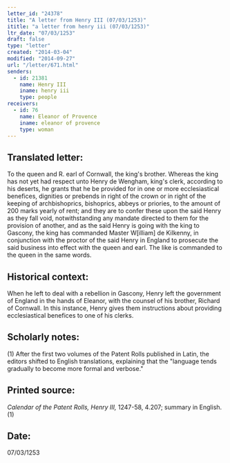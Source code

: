 ```yaml
---
letter_id: "24378"
title: "A letter from Henry III (07/03/1253)"
ititle: "a letter from henry iii (07/03/1253)"
ltr_date: "07/03/1253"
draft: false
type: "letter"
created: "2014-03-04"
modified: "2014-09-27"
url: "/letter/671.html"
senders:
  - id: 21381
    name: Henry III
    iname: henry iii
    type: people
receivers:
  - id: 76
    name: Eleanor of Provence
    iname: eleanor of provence
    type: woman
---
```

<h2> Translated letter:</h2>To the queen and R. earl of Cornwall, the king's brother.  Whereas the king has not yet had respect unto Henry de Wengham, king's clerk, according to his deserts, he grants that he be provided for in one or more ecclesiastical benefices, dignities or prebends in right of the crown or in right of the keeping of archbishoprics, bishoprics, abbeys or priories, to the amount of 200 marks yearly of rent; and they are to confer these upon the said Henry as they fall void, notwithstanding any mandate directed to them for the provision of another, and as the said Henry is going with the king to Gascony, the king has commanded Master W[illiam] de Kilkenny, in conjunction with the proctor of the said Henry in England to prosecute the said business into effect with the queen and earl.
The like is commanded to the queen in the same words.
<h2 class="mt-4"> Historical context:</h2>When he left to deal with a rebellion in Gascony, Henry left the government of England in the hands of Eleanor, with the counsel of his brother, Richard of Cornwall.  In this instance, Henry gives them instructions about providing ecclesiastical benefices to one of his clerks.
<h2 class="mt-4"> Scholarly notes:</h2>(1) After the first two volumes of the Patent Rolls published in Latin, the editors shifted to English translations, explaining that the "language tends gradually to become more formal and verbose."
<h2 class="mt-4"> Printed source:</h2><p><em>Calendar of the Patent Rolls, Henry III,</em> 1247-58, 4.207; summary in English.(1)</p><h2 class="mt-4"> Date:</h2>07/03/1253